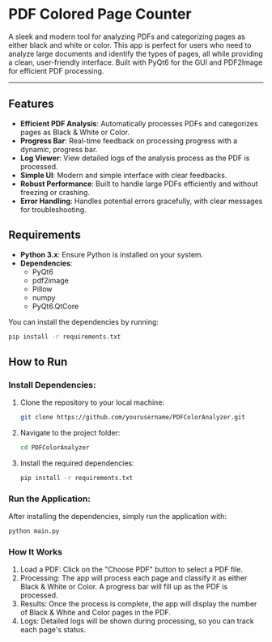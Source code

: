 # PDF Colored Page Counter

A sleek and modern tool for analyzing PDFs and categorizing pages as either black and white or color. This app is perfect for users who need to analyze large documents and identify the types of pages, all while providing a clean, user-friendly interface. Built with PyQt6 for the GUI and PDF2Image for efficient PDF processing.

---

## Features

- **Efficient PDF Analysis**: Automatically processes PDFs and categorizes pages as Black & White or Color.
- **Progress Bar**: Real-time feedback on processing progress with a dynamic, progress bar.
- **Log Viewer**: View detailed logs of the analysis process as the PDF is processed.
- **Simple UI**: Modern and simple interface with clear feedbacks.
- **Robust Performance**: Built to handle large PDFs efficiently and without freezing or crashing.
- **Error Handling**: Handles potential errors gracefully, with clear messages for troubleshooting.


## Requirements

- **Python 3.x**: Ensure Python is installed on your system.
- **Dependencies**:
    - PyQt6
    - pdf2image
    - Pillow
    - numpy
    - PyQt6.QtCore

You can install the dependencies by running:

```bash
pip install -r requirements.txt
```

## How to Run

### Install Dependencies:

1. Clone the repository to your local machine:
    ```bash
    git clone https://github.com/yourusername/PDFColorAnalyzer.git
    ```
2. Navigate to the project folder:
    ```bash
    cd PDFColorAnalyzer
    ```
3. Install the required dependencies:
    ```bash
    pip install -r requirements.txt
    ```

### Run the Application:

After installing the dependencies, simply run the application with:
```bash
python main.py
```

### How It Works
1. Load a PDF: Click on the "Choose PDF" button to select a PDF file.
2. Processing: The app will process each page and classify it as either Black & White or Color. A progress bar will fill up as the PDF is processed.
3. Results: Once the process is complete, the app will display the number of Black & White and Color pages in the PDF.
4. Logs: Detailed logs will be shown during processing, so you can track each page's status.
